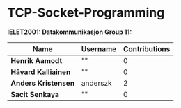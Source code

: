 # TCP-Socket-Programming

**IELET2001: Datakommunikasjon**
**Group 11:**


| Name  | Username |  Contributions |
| ------------- | ------------- |  ------------- |
| **Henrik Aamodt**  | ""  |  0 |
| **Håvard Kalliainen**  | ""  |  0 |
| **Anders Kristensen**  | anderszk  |  2 |
| **Sacit Senkaya**  | ""  |  0 |

